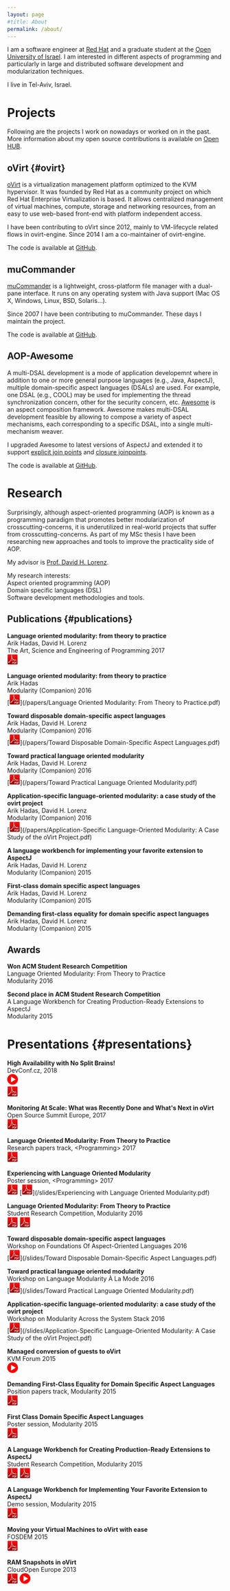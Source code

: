 ```yaml
---
layout: page
#title: About
permalink: /about/
---
```


I am a software engineer at [Red Hat](https://www.redhat.com) and a graduate student at the [Open University of Israel](http://www.openu.ac.il). I am interested in different aspects of programming and particularly in large and distributed software development and modularization techniques.

I live in Tel-Aviv, Israel.

# Projects
Following are the projects I work on nowadays or worked on in the past.  
More information about my open source contributions is available on [Open HUB](https://www.openhub.net/accounts/Arik_Hadas/).

## oVirt {#ovirt}
[oVirt](http://www.ovirt.org) is a virtualization management platform optimized to the KVM hypervisor. It was founded by Red Hat as a community project on which Red Hat Enterprise Virtualization is based. It allows centralized management of virtual machines, compute, storage and networking resources, from an easy to use web-based front-end with platform independent access.

I have been contributing to oVirt since 2012, mainly to VM-lifecycle related flows in ovirt-engine. Since 2014 I am a co-maintainer of ovirt-engine.  

The code is available at [GitHub](https://github.com/ovirt).

## muCommander
[muCommander](http://www.mucommander.com) is a lightweight, cross-platform file manager with a dual-pane interface. It runs on any operating system with Java support (Mac OS X, Windows, Linux, BSD, Solaris...).

Since 2007 I have been contributing to muCommander. These days I maintain the project.

The code is available at [GitHub](https://github.com/mucommander).

## AOP-Awesome
A multi-DSAL development is a mode of application developemnt where in addition to one or more general purpose languages (e.g., Java, AspectJ), multiple domain-specific aspect languages (DSALs) are used. For example, one DSAL (e.g., COOL) may be used for implementing the thread synchronization concern, other for the security concern, etc. [Awesome](http://aop.cslab.openu.ac.il/research/awesome) is an aspect composition framework. Awesome makes multi-DSAL development feasible by allowing to compose a variety of aspect mechanisms, each corresponding to a specific DSAL, into a single multi-mechanism weaver.

I upgraded Awesome to latest versions of AspectJ and extended it to support [explicit join points](http://dl.acm.org/citation.cfm?id=1294335&dl=ACM&coll=DL&CFID=596909188&CFTOKEN=29117700) and [closure joinpoints](http://dl.acm.org/citation.cfm?id=1960291&dl=ACM&coll=DL&CFID=596909188&CFTOKEN=29117700).

The code is available at [GitHub](https://github.com/OpenUniversity).

# Research
Surprisingly, although aspect-oriented programming (AOP) is known as a programming paradigm that promotes better modularization of crosscutting-concerns, it is underutilized in real-world projects that suffer from crosscutting-concerns. As part of my MSc thesis I have been researching new approaches and tools to improve the practicality side of AOP.

My advisor is [Prof. David H. Lorenz](https://www.google.co.il/url?sa=t&rct=j&q=&esrc=s&source=web&cd=1&cad=rja&uact=8&ved=0ahUKEwj99_6MtPDLAhXCtBoKHYMZAq4QFggbMAA&url=http%3A%2F%2Fwww.openu.ac.il%2Fhome%2Florenz%2F&usg=AFQjCNGqw4RqD7ImwOsYSo0A5HQ8S9t6kQ&sig2=c2oRZVQhU4g4CqAoujmVgA).

My research interests:  
Aspect oriented programming (AOP)  
Domain specific languages (DSL)  
Software development methodologies and tools.

## Publications {#publications}
**Language oriented modularity: from theory to practice**  
Arik Hadas, David H. Lorenz  
The Art, Science and Engineering of Programming 2017  
[<img src="/images/pdf.png" width="25">](https://arxiv.org/ftp/arxiv/papers/1703/1703.10858.pdf)

**Language oriented modularity: from theory to practice**  
Arik Hadas  
Modularity (Companion) 2016  
[<img src="/images/pdf.png" width="25">](/papers/Language Oriented Modularity: From Theory to Practice.pdf)

**Toward disposable domain-specific aspect languages**  
Arik Hadas, David H. Lorenz  
Modularity (Companion) 2016  
[<img src="/images/pdf.png" width="25">](/papers/Toward Disposable Domain-Specific Aspect Languages.pdf)

**Toward practical language oriented modularity**  
Arik Hadas, David H. Lorenz  
Modularity (Companion) 2016  
[<img src="/images/pdf.png" width="25">](/papers/Toward Practical Language Oriented Modularity.pdf)

**Application-specific language-oriented modularity: a case study of the ovirt project**  
Arik Hadas, David H. Lorenz  
Modularity (Companion) 2016  
[<img src="/images/pdf.png" width="25">](/papers/Application-Specific Language-Oriented Modularity: A Case Study of the oVirt Project.pdf)

**A language workbench for implementing your favorite extension to AspectJ**  
Arik Hadas, David H. Lorenz  
Modularity (Companion) 2015

**First-class domain specific aspect languages**  
Arik Hadas, David H. Lorenz  
Modularity (Companion) 2015

**Demanding first-class equality for domain specific aspect languages**  
Arik Hadas, David H. Lorenz  
Modularity (Companion) 2015

## Awards

**Won ACM Student Research Competition**  
Language Oriented Modularity: From Theory to Practice  
Modularity 2016

**Second place in ACM Student Research Competition**  
A Language Workbench for Creating Production-Ready Extensions to AspectJ  
Modularity 2015

# Presentations {#presentations}
**High Availability with No Split Brains!**  
DevConf.cz, 2018  
[<img src="/images/video.png" width="25">](https://www.youtube.com/watch?v=Gh2eB06IE2A&t=2s&nohtml5=False)  
[<img src="/images/pdf.png" width="25">](/slides/high_availability_with_no_split_brains.pdf)  

**Monitoring At Scale: What was Recently Done and What's Next in oVirt**  
Open Source Summit Europe, 2017  
[<img src="/images/pdf.png" width="25">](/slides/monitoring_at_scale.pdf)  

**Language Oriented Modularity: From Theory to Practice**  
Research papers track, &lt;Programming&gt; 2017  
[<img src="/images/pdf.png" width="25">](/slides/programming17.pdf)  

**Experiencing with Language Oriented Modularity**  
Poster session, &lt;Programming&gt; 2017  
[<img src="/images/pdf.png" width="25">](/slides/poster_17.pdf)
[<img src="/images/pdf.png" width="25">](/slides/Experiencing with Language Oriented Modularity.pdf)  

**Language Oriented Modularity: From Theory to Practice**  
Student Research Competition, Modularity 2016  
[<img src="/images/pdf.png" width="25">](/slides/src_16.pdf)
[<img src="/images/pdf.png" width="25">](/slides/poster_src_16.pdf)  

**Toward disposable domain-specific aspect languages**  
Workshop on Foundations Of Aspect-Oriented Languages 2016  
[<img src="/images/pdf.png" width="25">](/slides/Toward Disposable Domain-Specific Aspect Languages.pdf)

**Toward practical language oriented modularity**  
Workshop on Language Modularity À La Mode 2016  
[<img src="/images/pdf.png" width="25">](/slides/Toward Practical Language Oriented Modularity.pdf)

**Application-specific language-oriented modularity: a case study of the ovirt project**  
Workshop on Modularity Across the System Stack 2016  
[<img src="/images/pdf.png" width="25">](/slides/Application-Specific Language-Oriented Modularity: A Case Study of the oVirt Project.pdf)

**Managed conversion of guests to oVirt**  
KVM Forum 2015  
[<img src="/images/video.png" width="25">](https://www.youtube.com/watch?v=rYrnfduAkU0&nohtml5=False)  

**Demanding First-Class Equality for Domain Specific Aspect Languages**  
Position papers track, Modularity 2015  
[<img src="/images/pdf.png" width="25">](/slides/position_15.pdf)

**First Class Domain Specific Aspect Languages**  
Poster session, Modularity 2015  
[<img src="/images/pdf.png" width="25">](/slides/poster_15.pdf)

**A Language Workbench for Creating Production-Ready Extensions to AspectJ**  
Student Research Competition, Modularity 2015  
[<img src="/images/pdf.png" width="25">](/slides/src_15.pdf)
[<img src="/images/pdf.png" width="25">](/slides/poster_src_15.pdf)

**A Language Workbench for Implementing Your Favorite Extension to AspectJ**  
Demo session, Modularity 2015  
[<img src="/images/pdf.png" width="25">](/slides/demo_15.pdf)

**Moving your Virtual Machines to oVirt with ease**  
FOSDEM 2015  
[<img src="/images/pdf.png" width="25">](/slides/v2v_fosdem.pdf)

**RAM Snapshots in oVirt**  
CloudOpen Europe 2013  
[<img src="/images/pdf.png" width="25">](/slides/ram_snapshots.pdf)
[<img src="/images/video.png" width="25">](https://www.youtube.com/watch?v=xIhPV66uGo8)  
